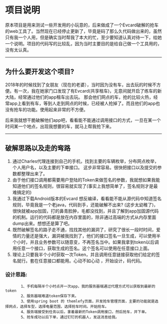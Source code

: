 # 项目说明

原本项目是用来测试一些开发用的小玩意的，后来做成了一个Evcard破解的抢车的web工具了。当然现在已经停止更新了，毕竟是码了那么久代码做出来的，虽然只有我一个人用，但是确实当时帮我了本大的忙，至少要知道认真对待一下，给她一个说明。项目的代码写的比较乱，因为当时主要目的是给自己做一个工具用的，没有太认真。

------------

## 为什么要开发这个项目?
2018年的时候找到了女朋友（现在的老婆），当时因为没有车，出去玩的时候不方便。有一次，我在她家门口发现了有Evcard(共享租车)，无意间就开启了练车的新大陆，经常通过他们的app租车出去玩。
那会他们网点的车，抢的比较火热，经常app上看到有车，等到人走到网点的时候，已经被人抢掉了。而且他们的app也没有抢车的功能。使用起来非常的不方便。

后来我就想干脆破解他们app吧，看看能不能通过调用接口的方式，一旦在某一个时间某一个地点，出现我想要的车，就马上帮我抢下来。

------------


## 破解思路以及走的弯路
1. 通过Charles代理连接到自己的手机，找到主要的车辆枚举，分布网点枚举，个人用户名，以及主要的下单接口。 这步非常容易。很快把接口以及提交的参数都整理出来了。
2. 由于他们接口调用都需要用户登陆的Token来做签名的参数，我就想如果我能知道他们的签名规则，很容易就实现了(事实上我想简单了，签名规则才是最难搞定的)
3. 我通过下载Android版本的Evcard 想反编译，看看能不能从源代码中知道签名规则，毕竟我是一个老java，代码到手，还能破解不出来? (这步太幼稚了)，很快就被app加固，打的鼻青脸肿，毛都没找到，并且了解到app加固源代码的机制。运行的代码都是放在内存里面的，除非通过高端的方式从内存里面dump出来。想想还是算了吧。
4. 既然破解签名的路子走不通，找找其他的漏洞了，研究了很长一段时时间，爱情的力量还是强大，漏洞被我找到了，他们的接口签名一旦生成，可以使用半个小时，并且业务参数可以随意变，不再签名当中。如果我拿到token以后调用任意一个接口，获取生成的签名。这个签名可以使用在任意接口上面。
5. 理论上只要我半个小时获取一次Token，并且调用任意链接获取他们给定的签名就行。套在任意接口都能用。心动不如心动 ，开始设计，码代码。
###  设计思路:
           1、手机每隔半个小时点开一次app，我的服务器端通过代理方式可以获取到最新的token
           2、服务器端难道token保存下来。
           3、使用spring boot 的 themlefy页面，开发抢车管理页面，主要的功能就是选择网点，选择车型，选择电量范围，选择抢车时间。开始抢车。
           4、服务端接受到任务以后，拿着最新的Token调用接口，然后抢车，并下单。
           5、抢车成功以后下单，通过钉钉的机器人，发送消息给我。
